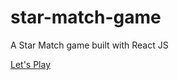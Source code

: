 # star-match-game
A Star Match game built with React JS

[Let's Play](https://pratikgawali.github.io/star-match-game)
